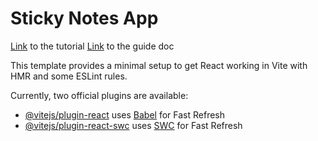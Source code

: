 # Sticky Notes App

[Link](https://github.com/divanov11/Sticky-Notes-React) to the tutorial
[Link](https://sticky-fcc.vercel.app/part-1/1.1-Setup-React) to the guide doc

This template provides a minimal setup to get React working in Vite with HMR and some ESLint rules.

Currently, two official plugins are available:

- [@vitejs/plugin-react](https://github.com/vitejs/vite-plugin-react/blob/main/packages/plugin-react/README.md) uses [Babel](https://babeljs.io/) for Fast Refresh
- [@vitejs/plugin-react-swc](https://github.com/vitejs/vite-plugin-react-swc) uses [SWC](https://swc.rs/) for Fast Refresh

